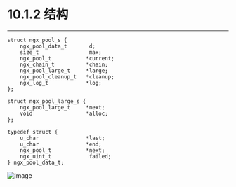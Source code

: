 # 10.1.2 结构
***

    struct ngx_pool_s {
        ngx_pool_data_t       d;
        size_t                max;
        ngx_pool_t           *current;
        ngx_chain_t          *chain;
        ngx_pool_large_t     *large;
        ngx_pool_cleanup_t   *cleanup;
        ngx_log_t            *log;
    };

    struct ngx_pool_large_s {
        ngx_pool_large_t     *next;
        void                 *alloc;
    };

    typedef struct {
        u_char               *last;
        u_char               *end;
        ngx_pool_t           *next;
        ngx_uint_t            failed;
    } ngx_pool_data_t;

![image](/images/10.1.2/01.png)